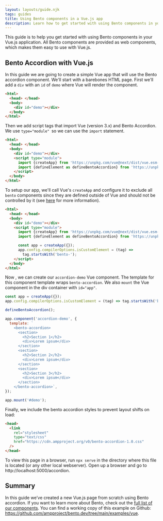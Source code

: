 ```yaml
---
layout: layouts/guide.njk
tags: guides
title: Using Bento components in a Vue.js app
description: Learn how to get started with using Bento components in your Vue.js application.
---
```


This guide is to help you get started with using Bento components in your Vue.js application. All Bento components are provided as web components, which makes them easy to use with Vue.js.

## Bento Accordion with Vue.js

In this guide we are going to create a simple Vue app that will use the Bento accordion component. We'll start with a barebones HTML page. First we'll add a `div` with an `id` of `demo` where Vue will render the component.

```html
<html>
  <head> </head>
  <body>
    <div id="demo"></div>
  </body>
</html>
```

Then we add script tags that import Vue (version 3.x) and Bento Accordion. We use `type="module" `so we can use the `import` statement.

```html
<html>
  <head> </head>
  <body>
    <div id="demo"></div>
    <script type="module">
      import {createApp} from 'https://unpkg.com/vue@next/dist/vue.esm-browser.prod.js';
      import {defineElement as defineBentoAccordion} from 'https://unpkg.com/@bentoproject/accordion?module';
    </script>
  </body>
</html>
```

To setup our app, we'll call Vue's `createApp` and configure it to exclude all `bento` components since they are defined outside of Vue and should not be controlled by it (see [here](https://v3.vuejs.org/guide/migration/custom-elements-interop.html#_3-x-syntax) for more information).

```html
<html>
  <head> </head>
  <body>
    <div id="demo"></div>
    <script type="module">
      import {createApp} from 'https://unpkg.com/vue@next/dist/vue.esm-browser.prod.js';
      import {defineElement as defineBentoAccordion} from 'https://unpkg.com/@bentoproject/accordion?module';

      const app = createApp({});
      app.config.compilerOptions.isCustomElement = (tag) =>
        tag.startsWith('bento-');
    </script>
  </body>
</html>
```

Now , we can create our `accordion-demo` Vue component. The template for this component template wraps `bento-accordion`. We also `mount` the Vue component in the div container with `id="app"`.

```js
const app = createApp({});
app.config.compilerOptions.isCustomElement = (tag) => tag.startsWith('bento-');

defineBentoAccordion();

app.component('accordion-demo', {
  template: `
    <bento-accordion>
      <section>
        <h2>Section 1</h2>
        <div>Lorem ipsum</div>
      </section>
      <section>
        <h2>Section 2</h2>
        <div>Lorem ipsum</div>
      </section>
      <section>
        <h2>Section 3</h2>
        <div>Lorem ipsum</div>
      </section>
    </bento-accordion>`,
});

app.mount('#demo');
```

Finally, we include the bento accordion styles to prevent layout shifts on load:

```html
<head>
  <link
    rel="stylesheet"
    type="text/css"
    href="https://cdn.ampproject.org/v0/bento-accordion-1.0.css"
  />
</head>
```

To view this page in a browser, run `npx serve` in the directory where this file is located (or any other local webserver). Open up a browser and go to http://localhost:5000/accordion.

## Summary

In this guide we’ve created a new Vue.js page from scratch using Bento accordion. If you want to learn more about Bento, check out the [full list of our components](/documentation/#all). You can find a working copy of this example on Github: https://github.com/ampproject/bento.dev/tree/main/examples/vue.
